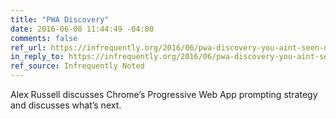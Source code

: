 ```yaml
---
title: "PWA Discovery"
date: 2016-06-08 11:44:49 -04:00
comments: false
ref_url: https://infrequently.org/2016/06/pwa-discovery-you-aint-seen-nothin-yet/
in_reply_to: https://infrequently.org/2016/06/pwa-discovery-you-aint-seen-nothin-yet/
ref_source: Infrequently Noted
---
```


Alex Russell discusses Chrome’s Progressive Web App prompting strategy and discusses what’s next.